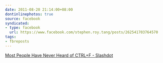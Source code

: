 ```yaml
---
date: 2011-08-20 21:14:00+08:00
dontinlinephotos: true
source: facebook
syndicated:
- type: facebook
  url: https://www.facebook.com/stephen.roy.tang/posts/262541703764570
tags:
- fbreposts
---
```




[Most People Have Never Heard of CTRL+F - Slashdot](http://search.slashdot.org/story/11/08/20/0056221/Most-People-Have-Never-Heard-of-CTRLF)